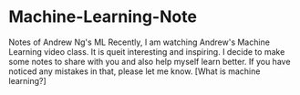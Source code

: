 # Machine-Learning-Note
Notes of Andrew Ng's ML 
Recently, I am watching Andrew's Machine Learning video class. It is queit interesting and inspiring. I decide to make some notes 
to share with you and also help myself learn better. If you have noticed any mistakes in that, please let me know.
[What is machine learning?]
